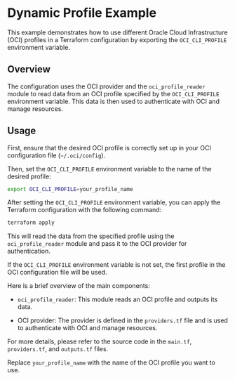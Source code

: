 # Dynamic Profile Example

This example demonstrates how to use different Oracle Cloud Infrastructure (OCI) profiles in a Terraform configuration by exporting the `OCI_CLI_PROFILE` environment variable.

## Overview

The configuration uses the OCI provider and the `oci_profile_reader` module to read data from an OCI profile specified by the `OCI_CLI_PROFILE` environment variable. This data is then used to authenticate with OCI and manage resources.

## Usage

First, ensure that the desired OCI profile is correctly set up in your OCI configuration file (`~/.oci/config`).

Then, set the `OCI_CLI_PROFILE` environment variable to the name of the desired profile:

```sh
export OCI_CLI_PROFILE=your_profile_name
```

After setting the `OCI_CLI_PROFILE` environment variable, you can apply the Terraform configuration with the following command:

```sh
terraform apply
```

This will read the data from the specified profile using the `oci_profile_reader` module and pass it to the OCI provider for authentication.

If the `OCI_CLI_PROFILE` environment variable is not set, the first profile in the OCI configuration file will be used.

Here is a brief overview of the main components:

- `oci_profile_reader`: This module reads an OCI profile and outputs its data.

- OCI provider: The provider is defined in the `providers.tf` file and is used to authenticate with OCI and manage resources.

For more details, please refer to the source code in the `main.tf`, `providers.tf`, and `outputs.tf` files.

Replace `your_profile_name` with the name of the OCI profile you want to use.

